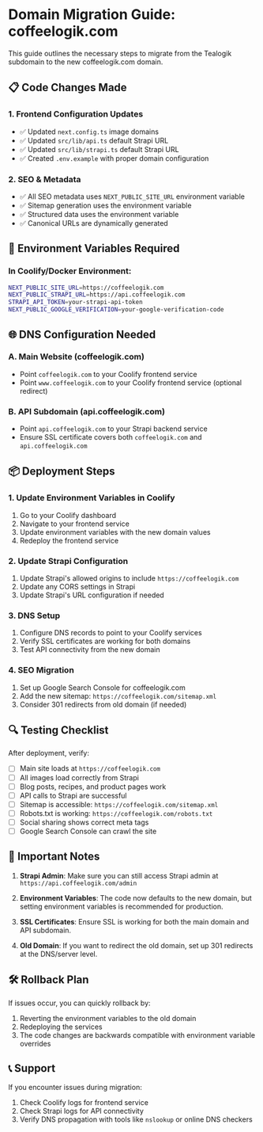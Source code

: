 # Domain Migration Guide: coffeelogik.com

This guide outlines the necessary steps to migrate from the Tealogik subdomain to the new coffeelogik.com domain.

## 📋 Code Changes Made

### 1. Frontend Configuration Updates
- ✅ Updated `next.config.ts` image domains
- ✅ Updated `src/lib/api.ts` default Strapi URL
- ✅ Updated `src/lib/strapi.ts` default Strapi URL
- ✅ Created `.env.example` with proper domain configuration

### 2. SEO & Metadata
- ✅ All SEO metadata uses `NEXT_PUBLIC_SITE_URL` environment variable
- ✅ Sitemap generation uses the environment variable
- ✅ Structured data uses the environment variable
- ✅ Canonical URLs are dynamically generated

## 🔧 Environment Variables Required

### In Coolify/Docker Environment:
```bash
NEXT_PUBLIC_SITE_URL=https://coffeelogik.com
NEXT_PUBLIC_STRAPI_URL=https://api.coffeelogik.com
STRAPI_API_TOKEN=your-strapi-api-token
NEXT_PUBLIC_GOOGLE_VERIFICATION=your-google-verification-code
```

## 🌐 DNS Configuration Needed

### A. Main Website (coffeelogik.com)
- Point `coffeelogik.com` to your Coolify frontend service
- Point `www.coffeelogik.com` to your Coolify frontend service (optional redirect)

### B. API Subdomain (api.coffeelogik.com)
- Point `api.coffeelogik.com` to your Strapi backend service
- Ensure SSL certificate covers both `coffeelogik.com` and `api.coffeelogik.com`

## 📦 Deployment Steps

### 1. Update Environment Variables in Coolify
1. Go to your Coolify dashboard
2. Navigate to your frontend service
3. Update environment variables with the new domain values
4. Redeploy the frontend service

### 2. Update Strapi Configuration
1. Update Strapi's allowed origins to include `https://coffeelogik.com`
2. Update any CORS settings in Strapi
3. Update Strapi's URL configuration if needed

### 3. DNS Setup
1. Configure DNS records to point to your Coolify services
2. Verify SSL certificates are working for both domains
3. Test API connectivity from the new domain

### 4. SEO Migration
1. Set up Google Search Console for coffeelogik.com
2. Add the new sitemap: `https://coffeelogik.com/sitemap.xml`
3. Consider 301 redirects from old domain (if needed)

## 🔍 Testing Checklist

After deployment, verify:

- [ ] Main site loads at `https://coffeelogik.com`
- [ ] All images load correctly from Strapi
- [ ] Blog posts, recipes, and product pages work
- [ ] API calls to Strapi are successful
- [ ] Sitemap is accessible: `https://coffeelogik.com/sitemap.xml`
- [ ] Robots.txt is working: `https://coffeelogik.com/robots.txt`
- [ ] Social sharing shows correct meta tags
- [ ] Google Search Console can crawl the site

## 🚨 Important Notes

1. **Strapi Admin**: Make sure you can still access Strapi admin at `https://api.coffeelogik.com/admin`

2. **Environment Variables**: The code now defaults to the new domain, but setting environment variables is recommended for production.

3. **SSL Certificates**: Ensure SSL is working for both the main domain and API subdomain.

4. **Old Domain**: If you want to redirect the old domain, set up 301 redirects at the DNS/server level.

## 🛠️ Rollback Plan

If issues occur, you can quickly rollback by:
1. Reverting the environment variables to the old domain
2. Redeploying the services
3. The code changes are backwards compatible with environment variable overrides

## 📞 Support

If you encounter issues during migration:
1. Check Coolify logs for frontend service
2. Check Strapi logs for API connectivity
3. Verify DNS propagation with tools like `nslookup` or online DNS checkers